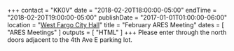 +++
contact = "KK0V"
date = "2018-02-20T18:00:00-05:00"
endTime = "2018-02-20T19:00:00-05:00"
publishDate = "2017-01-01T01:00:00-06:00"
location = "[West Fargo City Hall](/places/west-fargo-city-hall/)"
title = "February ARES Meeting"
dates = [ "ARES Meetings" ]
outputs = [ "HTML" ]
+++
Please enter through the north
doors adjacent to the 4th Ave E parking lot.
